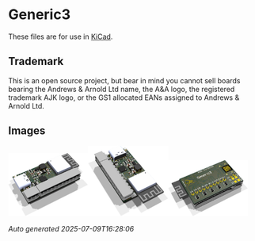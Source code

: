 # Generic3

These files are for use in [KiCad](https://www.kicad.org).

## Trademark

This is an open source project, but bear in mind you cannot sell boards bearing the Andrews & Arnold Ltd name, the A&A logo, the registered trademark AJK logo, or the GS1 allocated EANs assigned to Andrews & Arnold Ltd.

## Images

<img src='Generic3.png' width=32%><img src='Generic3-90.png' width=32%><img src='Generic3-bottom.png' width=32%>

*Auto generated 2025-07-09T16:28:06*
